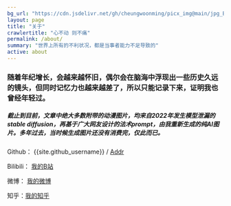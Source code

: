 ```yaml
---
bg_url: "https://cdn.jsdelivr.net/gh/cheungwoonming/picx_img@main/jpg_BG_img/bg_about.jpg"
layout: page
title: "关于"
crawlertitle: "心不动 则不痛"
permalink: /about/
summary: "世界上所有的不利状况，都是当事者能力不足导致的"
active: about
---
```


### 随着年纪增长，会越来越怀旧，偶尔会在脑海中浮现出一些历史久远的镜头，但同时记忆力也越来越差了，所以只能记录下来，证明我也曾经年轻过。

##### 截止到目前，文章中绝大多数附带的动漫图片，均来自2022年发生模型泄漏的stable diffusion，再基于广大网友设计的法术prompt，由我重新生成的纯AI图片。多年过去，当时候生成图片还没有消费完，仅此而已。

Github：
{{site.github_username}} /
[Addr](https://github.com/cheungwoonming)

Bilibili： [我的B站](https://space.bilibili.com/{{site.footer-links.bilibili}})

微博： [我的微博](https://www.weibo.com/{{site.footer-links.weibo}})

知乎：[我的知乎](https://zhihu.com/people/{{site.footer-links.zhihu}})
